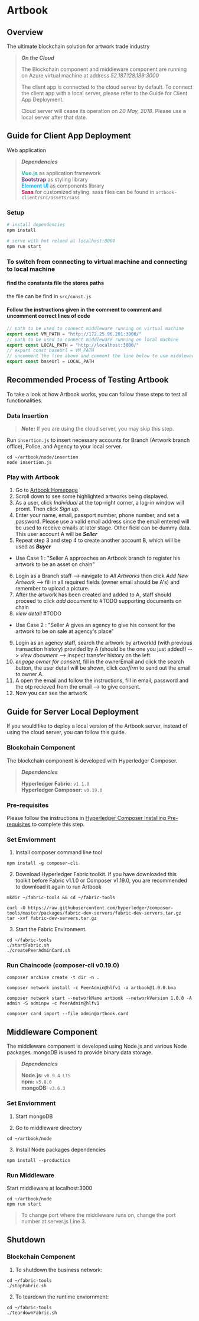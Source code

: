 # Artbook

## Overview
The ultimate blockchain solution for artwork trade industry

> ***On the Cloud***
>
> The Blockchain component and middleware component are running on Azure virtual machine at address *52.187.128.189:3000*
> 
> The client app is connected to the cloud server by default. To connect the client app with a local server, please refer to the Guide for Client App Deployment.
>
> Cloud server will cease its operation on *20 May, 2018*. Please use a local server after that date.

## Guide for Client App Deployment
Web application 

>***Dependencies***
>
><b style="color:#1BBC9B;">Vue.js</b> as application framework<br/>
><b style="color:#674172;">Bootstrap</b> as styling library<br/>
><b style="color:#19B5FE;">Element UI</b> as components library<br/>
><b style="color:#DB0A5B;">Sass</b> for customized styling. sass files can be found in `artbook-client/src/assets/sass`<br/>


### Setup 

``` bash
# install dependencies
npm install

# serve with hot reload at localhost:8080
npm run start
```

### To switch from connecting to virtual machine and connecting to local machine
#### find the constants file the stores paths
the file can be find in `src/const.js` 

#### Follow the instructions given in the comment to comment and  uncomment correct lines of code
``` javascript
// path to be used to connect middleware running on virtual machine
export const VM_PATH = "http://172.25.96.201:3000/" 
// path to be used to connect middleware running on local machine
export const LOCAL_PATH = "http://localhost:3000/"
// export const baseUrl = VM_PATH
// uncomment the line above and comment the line below to use middleware running on virtual machine
export const baseUrl = LOCAL_PATH
```


## Recommended Process of Testing Artbook
To take a look at how Artbook works, you can follow these steps to test all functionalities.

### Data Insertion
> ***Note:*** If you are using the cloud server, you may skip this step. 

Run `insertion.js` to insert necessary accounts for Branch (Artwork branch office), Police, and Agency to your local server.

```
cd ~/artbook/node/insertion
node insertion.js
```

###  Play with Artbook
1. Go to [Artbook Homepage](http://localhost:8080/)
2. Scroll down to see some highlighted artworks being displayed.
3. As a user, click *Individual* at the top-right corner, a log-in window will promt. Then click *Sign up*.
4. Enter your name, email, passport number, phone number, and set a password. Please use a valid email address since the email entered will be used to receive emails at later stage. Other field can be dummy data. This user account A will be ***Seller***
5. Repeat step 3 and step 4 to create another account B, which will be used as ***Buyer***
- Use Case 1 : "Seller A approaches an Artbook branch to register his artwork to be an asset on chain"
6.  Login as a Branch staff --> navigate to *All Artworks* then click *Add New Artwork* --> fill in all required fields (owner email should be A's) and remember to upload a picture.
7. After the artwork has been created and added to A, staff should proceed to click *add document* to #TODO supporting documents on chain
8.  *view detail* #TODO
- Use Case 2 : "Seller A gives an agency to give his consent for the artwork to be on sale at agency's place"
9. Login as an agency staff, search the artwork by artworkId (with previous transaction history) provided by A (should be the one you just added!) --> *view document* --> inspect transfer history on the left.
10. *engage owner for consent*, fill in the ownerEmail and click the search button, the user detail will be shown, click *confirm* to send out the email to owner A. 
11. A open the email and follow the instructions, fill in email, password and the otp recieved from the email --> to give consent. 
12. Now you can see the artwork 


## Guide for Server Local Deployment
If you would like to deploy a local version of the Artbook server, instead of using the cloud server, you can follow this guide.
### Blockchain Component 
The blockchain component is developed with Hyperledger Composer.

> ***Dependencies***
>
> <b>Hyperledger Fabric:</b> `v1.1.0 `<br>
> <b>Hyperledger Composer:</b> `v0.19.0`


### Pre-requisites
Please follow the instructions in [Hyperledger Composer Installing Pre-requisites](https://hyperledger.github.io/composer/latest/installing/installing-prereqs.html) to complete this step.

### Set Enviornment
1. Install composer command line tool

```
npm install -g composer-cli
```

2. Download Hyperledger Fabric toolkit. If you have downloaded this toolkit before Fabric v1.1.0 or Composer v1.19.0, you are recommended to download it again to run Artbook

```
mkdir ~/fabric-tools && cd ~/fabric-tools

curl -O https://raw.githubusercontent.com/hyperledger/composer-tools/master/packages/fabric-dev-servers/fabric-dev-servers.tar.gz
tar -xvf fabric-dev-servers.tar.gz
```

3. Start the Fabric Environment.

 ```
 cd ~/fabric-tools
 ./startFabric.sh
 ./createPeerAdminCard.sh
 ```

### Run Chaincode (composer-cli v0.19.0)
```
composer archive create -t dir -n .

composer network install -c PeerAdmin@hlfv1 -a artbook@1.0.0.bna

composer network start --networkName artbook --networkVersion 1.0.0 -A admin -S adminpw -c PeerAdmin@hlfv1

composer card import --file admin@artbook.card
```


## Middleware Component
The middleware component is developed using Node.js and  various Node packages. mongoDB is used to provide binary data storage.

> ***Dependencies***
>
> <b>Node.js:</b> `v8.9.4 LTS`<br>
> <b>npm:</b> `v5.8.0`<br>
> <b>mongoDB:</b> `v3.6.3`<br>

### Set Enviornment
1. Start mongoDB

2. Go to middleware directory
```
cd ~/artbook/node
```

3. Install Node packages dependencies
```
npm install --production
```

### Run Middleware
Start middleware at localhost:3000
```
cd ~/artbook/node
npm run start
```
> To change port where the middleware runs on, change the port number at server.js Line 3.


## Shutdown

### Blockchain Component
1. To shutdown the business network:

```
cd ~/fabric-tools
./stopFabric.sh
```

2. To teardown the runtime enviornment:

```
cd ~/fabric-tools
./teardownFabric.sh
```

